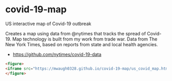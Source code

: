 # covid-19-map
US interactive map of Covid-19 outbreak


Creates a map using data from @nytimes that tracks the spread of Covid-19. Map technology is built from my work from trade war. Data from The New York Times, based on reports from state and local health agencies.

- https://github.com/nytimes/covid-19-data

```html
<figure>
<iframe src="https://mwaugh0328.github.io/covid-19-map/us_covid_map.html" style="width:875px; height:555px; border:none;"></iframe>
</figure>
```

